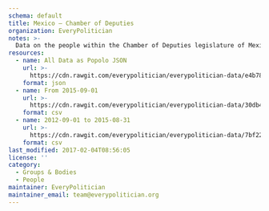 ```yaml
---
schema: default
title: Mexico — Chamber of Deputies
organization: EveryPolitician
notes: >-
  Data on the people within the Chamber of Deputies legislature of Mexico.
resources:
  - name: All Data as Popolo JSON
    url: >-
      https://cdn.rawgit.com/everypolitician/everypolitician-data/e4b786997dca7711af5310ccbc5a2586194e10db/data/Mexico/Deputies/ep-popolo-v1.0.json
    format: json
  - name: From 2015-09-01
    url: >-
      https://cdn.rawgit.com/everypolitician/everypolitician-data/30db4d9e2795ce92fa6139805b591101fabfdf00/data/Mexico/Deputies/term-63.csv
    format: csv
  - name: 2012-09-01 to 2015-08-31
    url: >-
      https://cdn.rawgit.com/everypolitician/everypolitician-data/7bf22d791c9717a01083e5b4e7c48ea8a656e7a7/data/Mexico/Deputies/term-62.csv
    format: csv
last_modified: 2017-02-04T08:56:05
license: ''
category:
  - Groups & Bodies
  - People
maintainer: EveryPolitician
maintainer_email: team@everypolitician.org
---
```

